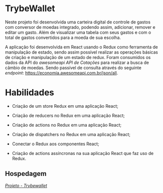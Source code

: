 # TrybeWallet

Neste projeto foi desenvolvida uma carteira digital de controle de gastos com conversor de moedas integrado, podendo assim, adicionar, remover e editar um gasto. Além de visualizar uma tabela com seus gastos e com o total de gastos convertidos para a moeda de sua escolha.

A aplicação foi desenvolvida em React usando o Redux como ferramenta de manipulação de estado, sendo assim possível realizar as operações básicas de criação e manipulação de um estado de redux. Foram consumidos os dados da API do _awesomeapi API de Cotações_ para realizar a busca de câmbio de moedas. Sendo passível de consulta através do seguinte _endpoint_: <https://economia.awesomeapi.com.br/json/all>.


# Habilidades

- Criação de um store Redux em uma aplicação React;

- Criação de reducers no Redux em uma aplicação React;

- Criação de actions no Redux em uma aplicação React;

- Criação de dispatchers no Redux em uma aplicação React;

- Conectar o Redux aos componentes React;

- Criação de actions assíncronas na sua aplicação React que faz uso de Redux.


## Hospedagem

_[Projeto - Trybewallet](https://trybewallet-project-front-end-geovanaaugusta.vercel.app//)_